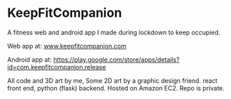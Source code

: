 # KeepFitCompanion
A fitness web and android app I made during lockdown to keep occupied.

Web app at:
www.keepfitcompanion.com

Android app at:
https://play.google.com/store/apps/details?id=com.keepfitcompanion.release


All code and 3D art by me, Some 2D art by a graphic design friend. 
react front end, python (flask) backend.  Hosted on Amazon EC2. 
Repo is private. 
